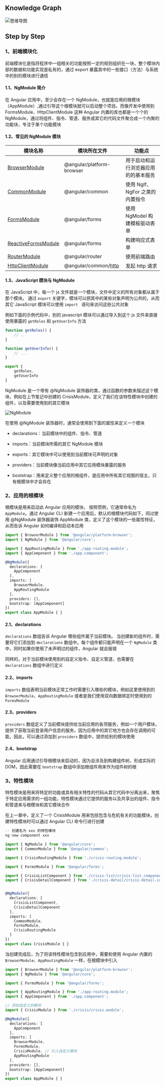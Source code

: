 ## Knowledge Graph

![思维导图](./imgs/knowledge-graph.png)




## Step by Step

### 1、前端模块化

前端模块化是指将程序中一组相关的功能按照一定的规则组织在一块，整个模块内部的数据和功能实现是私有的，通过 export 暴露其中的一些接口（方法）与系统中的别的模块进行通信

#### 1.1、NgModule 简介

在 Angular 应用中，至少会存在一个 NgModule，也就是应用的根模块（AppModule）,通过引导这个根模块就可以启动整个项目。而像开发中使用到 FormsModule、HttpClientModule 这种 Angular 内置的库也都是一个个的 NgModule，通过将组件、指令、管道、服务或其它的代码文件聚合成一个内聚的功能块，专注于某个功能模块

#### 1.2、常见的 NgModule 模块

| 模块名称                                                     | 模块所在文件                                               | 功能点                               |
| ------------------------------------------------------------ | ---------------------------------------------------------- | ------------------------------------ |
| [BrowserModule](https://angular.cn/api/platform-browser/BrowserModule) | @angular/platform-browser                                  | 用于启动和运行浏览器应用的的基本服务 |
| [CommonModule](https://angular.cn/api/common/CommonModule)   | @angular/common                                            | 使用 NgIf、NgFor 之类的内置指令      |
| [FormsModule](https://angular.cn/api/forms/FormsModule)      | @angular/forms                                             | 使用 NgModel 构建模板驱动表单        |
| [ReactiveFormsModule](https://angular.cn/api/forms/ReactiveFormsModule) | @angular/forms                                             | 构建响应式表单                       |
| [RouterModule](https://angular.cn/api/router/RouterModule)   | @angular/router                                            | 使用前端路由                         |
| [HttpClientModule](https://angular.cn/api/common/http/HttpClientModule) | @angular/common/[http](https://angular.cn/api/common/http) | 发起 http 请求                       |

#### 1.3、JavaScript 模块与 NgModule 

在 JavaScript 中，每一个 js 文件就是一个模块，文件中定义的所有对象都从属于那个模块。 通过 `export` 关键字，模块可以把其中的某些对象声明为公共的，从而其它 JavaScript 模块可以使用 `import ` 语句来访问这些公共对象

例如下面的示例代码中，别的 javascript 模块可以通过导入到这个 js 文件来直接使用暴露的 `getRoles` 和 `getUserInfo` 方法

```javascript
function getRoles() {
    // ...
}

function getUserInfo() {
    // ...
}

export {
    getRoles,
    getUserInfo
}
```

NgModule 是一个带有 @NgModule 装饰器的类，通过函数的参数来描述这个模块，例如在上节笔记中创建的 CrisisModule，定义了我们在该特性模块中创建的组件，以及需要使用到的其它模块

![NgModule](./imgs/20200613222737.png)

在使用 @NgModule 装饰器时，通常会使用到下面的属性来定义一个模块

- declarations：当前模块中的组件、指令、管道

- imports：当前模块所需的其它 NgModule 模块

- exports：其它模块中可以使用到当前模块可声明的对象

- providers：当前模块像当前应用中其它应用模块暴露的服务

- bootstrap：用来定义整个应用的根组件，是应用中所有其它视图的宿主，只有根模块中才会存在

  

### 2、应用的根模块

根模块是用来启动此 Angular 应用的模块， 按照惯例，它通常命名为 `AppModule`。通过 Angular CLI 新建一个应用后，默认的根模块代码如下，同过使用 @NgModule 装饰器装饰 AppModule 类，定义了这个模块的一些属性特征，从而告诉 Angular 如何编译和启动本应用

```typescript
import { BrowserModule } from '@angular/platform-browser';
import { NgModule } from '@angular/core';

import { AppRoutingModule } from './app-routing.module';
import { AppComponent } from './app.component';

@NgModule({
  declarations: [
    AppComponent
  ],
  imports: [
    BrowserModule,
    AppRoutingModule
  ],
  providers: [],
  bootstrap: [AppComponent]
})
export class AppModule { }
```

#### 2.1、declarations

`declarations` 数组告诉 Angular 哪些组件属于当前模块。 当创建新的组件时，需要将它们添加到 `declarations` 数组中。每个组件都只能声明在一个 `NgModule` 类中，同时如果你使用了未声明过的组件，Angular 就会报错

同样的，对于当前模块使用到的自定义指令、自定义管道，也需要在 `declarations` 数组中进行定义

#### 2.2、imports

`imports` 数组表明当前模块正常工作时需要引入哪些的模块，例如这里使用到的 `BrowserModule`、`AppRoutingModule` 或者是我们使用双向数据绑定时使用到的 `FormsModule`

#### 2.3、providers

`providers` 数组定义了当前模块提供给当前应用的各项服务，例如一个用户模块，提供了获取当前登录用户信息的服务，因为应用中的其它地方也会存在调用的可能，因此，可以通过添加到 `providers` 数组中，提供给别的模块使用

#### 2.4、bootstrap

Angular 应用通过引导根模块来启动的，因为会涉及到构建组件树，形成实际的 DOM，因此需要在 `bootstrap` 数组中添加根组件用来作为组件树的根



### 3、特性模块

特性模块是用来将特定的功能或具有相关特性的代码从其它代码中分离出来，聚焦于特定应用需求的一组功能，特性模块通过它提供的服务以及共享出的组件、指令和管道来与根模块和其它模块合作

在上一章中，定义了一个 CrisisModule 用来包括包含与危机有关的功能模块，创建特性模块时可以通过 Angular CLI 命令行进行创建

```powershell
-- 创建名为 xxx 的特性模块
ng new component xxx
```

```typescript
import { NgModule } from '@angular/core';
import { CommonModule } from '@angular/common';

import { CrisisRoutingModule } from './crisis-routing.module';

import { FormsModule } from '@angular/forms';

import { CrisisListComponent } from './crisis-list/crisis-list.component';
import { CrisisDetailComponent } from './crisis-detail/crisis-detail.component';


@NgModule({
  declarations: [
    CrisisListComponent,
    CrisisDetailComponent
  ],
  imports: [
    CommonModule,
    FormsModule,
    CrisisRoutingModule
  ]
})
export class CrisisModule { }
```

当创建完成后，为了将该特性模块包含到应用中，需要和使用 Angular 内置的 `BrowserModule`、`AppRoutingModule` 一样，在根模块中引入

```typescript
import { BrowserModule } from '@angular/platform-browser';
import { NgModule } from '@angular/core';

import { FormsModule } from '@angular/forms';

import { AppRoutingModule } from './app-routing.module';
import { AppComponent } from './app.component';

// 添加自定义的模块
import { CrisisModule } from './crisis/crisis.module';

@NgModule({
  declarations: [
    AppComponent
  ],
  imports: [
    BrowserModule,
    FormsModule,
    CrisisModule, // 引入自定义模块
    AppRoutingModule
  ],
  providers: [],
  bootstrap: [AppComponent]
})
export class AppModule { }
```

